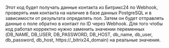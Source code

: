 Этот код будет получать данные контакта из Битрикс24 по Webhook, проверять имя контакта на наличие в базе данных PostgreSQL и в зависимости от результата определять пол. 
Затем он будет отправлять данные о поле обратно в контакт по ID через Webhook.
Для того чтобы код работал корректно нужно заменить значении переменных (DB_NAME, DB_USER, DB_PASSWORD, DB_HOST, db_name, db_user, db_password, db_host, https://_bitrix24_domain) на реальные значения.
